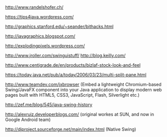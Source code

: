 http://www.randelshofer.ch/

https://tips4java.wordpress.com/

http://graphics.stanford.edu/~seander/bithacks.html

http://javagraphics.blogspot.com/

http://explodingpixels.wordpress.com/

http://www.jroller.com/swinguistuff/
http://blog.keilly.com/

http://www.centigrade.de/en/products/bizlaf-stock-look-and-feel

https://today.java.net/pub/a/today/2006/03/23/multi-split-pane.html

http://www.teamdev.com/jxbrowser
(Embed a lightweight Chromium-based Swing/JavaFX component into your Java application to display modern web pages built with HTML5, CSS3, JavaScript, Flash, Silverlight etc.)

http://zef.me/blog/545/java-swing-history

http://alexruiz.developerblogs.com/ (original workes at SUN, and now in Google Android team)

http://djproject.sourceforge.net/main/index.html (Native Swing)




